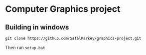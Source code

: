 # Computer Graphics project

## Building in windows

```
git clone https://github.com/SafalKarkey/graphics-project.git
```

Then run ```setup.bat```